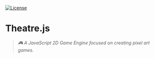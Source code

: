 [![License](https://img.shields.io/badge/license-MIT-blue.svg)](./LICENSE)

# Theatre.js

> *🎮 A JavaScript 2D Game Engine focused on creating pixel art games.*
